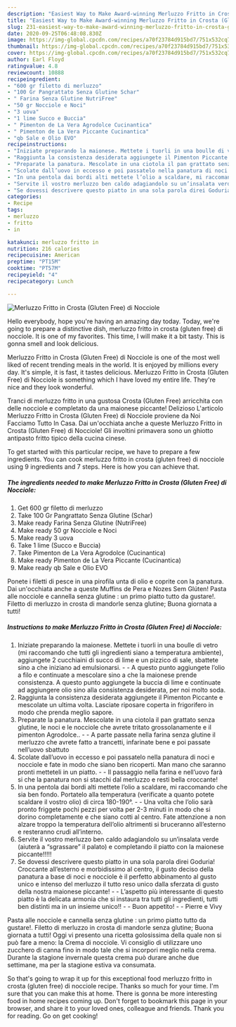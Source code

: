 ```yaml
---
description: "Easiest Way to Make Award-winning Merluzzo Fritto in Crosta (Gluten Free) di Nocciole"
title: "Easiest Way to Make Award-winning Merluzzo Fritto in Crosta (Gluten Free) di Nocciole"
slug: 231-easiest-way-to-make-award-winning-merluzzo-fritto-in-crosta-gluten-free-di-nocciole
date: 2020-09-25T06:48:08.830Z
image: https://img-global.cpcdn.com/recipes/a70f23784d915bd7/751x532cq70/merluzzo-fritto-in-crosta-gluten-free-di-nocciole-recipe-main-photo.jpg
thumbnail: https://img-global.cpcdn.com/recipes/a70f23784d915bd7/751x532cq70/merluzzo-fritto-in-crosta-gluten-free-di-nocciole-recipe-main-photo.jpg
cover: https://img-global.cpcdn.com/recipes/a70f23784d915bd7/751x532cq70/merluzzo-fritto-in-crosta-gluten-free-di-nocciole-recipe-main-photo.jpg
author: Earl Floyd
ratingvalue: 4.8
reviewcount: 10888
recipeingredient:
- "600 gr filetto di merluzzo"
- "100 Gr Pangrattato Senza Glutine Schar"
- " Farina Senza Glutine NutriFree"
- "50 gr Nocciole e Noci"
- "3 uova"
- "1 lime Succo e Buccia"
- " Pimenton de La Vera Agrodolce Cucinantica"
- " Pimenton de La Vera Piccante Cucinantica"
- "qb Sale e Olio EVO"
recipeinstructions:
- "Iniziate preparando la maionese. Mettete i tuorli in una boulle di vetro (mi raccomando che tutti gli ingredienti siano a temperatura ambiente), aggiungete 2 cucchiaini di succo di lime e un pizzico di sale, sbattete sino a che iniziano ad emulsionarsi.  A questo punto aggiungete l’olio a filo e continuate a mescolare sino a che la maionese prende consistenza. A questo punto aggiungete la buccia di lime e continuate ad aggiungere olio sino alla consistenza desiderata, per noi molto soda."
- "Raggiunta la consistenza desiderata aggiungete il Pimenton Piccante e mescolate un ultima volta. Lasciate riposare coperta in frigorifero in modo che prenda meglio sapore."
- "Preparate la panatura. Mescolate in una ciotola il pan grattato senza glutine, le noci e le nocciole che avrete tritato grossolanamente e il pimenton Agrodolce..  A parte passate nella farina senza glutine il merluzzo che avrete fatto a trancetti, infarinate bene e poi passate nell’uovo sbattuto"
- "Scolate dall’uovo in eccesso e poi passatelo nella panatura di noci e nocciole e fate in modo che siano ben ricoperti. Man mano che saranno pronti metteteli in un piatto.  Il passaggio nella farina e nell’uovo farà si che la panatura non si stacchi dal merluzzo e resti bella croccante!"
- "In una pentola dai bordi alti mettete l’olio a scaldare, mi raccomando che sia ben fondo. Portatelo alla temperatura (verificate a quanto potete scaldare il vostro olio) di circa 180-190°.  Una volta che l’olio sarà pronto friggete pochi pezzi per volta per 2-3 minuti in modo che si dorino completamente e che siano cotti al centro. Fate attenzione a non alzare troppo la temperatura dell’olio altrimenti si bruceranno all’esterno e resteranno crudi all’interno."
- "Servite il vostro merluzzo ben caldo adagiandolo su un’insalata verde (aiuterà a “sgrassare” il palato) e completando il piatto con la maionese piccante!!!!!"
- "Se dovessi descrivere questo piatto in una sola parola direi Goduria! Croccante all’esterno e morbidissimo al centro, il gusto deciso della panatura a base di noci e nocciole è il perfetto abbinamento al gusto unico e intenso del merluzzo il tutto reso unico dalla sferzata di gusto della nostra maionese piccante!  L’aspetto più interessante di questo piatto è la delicata armonia che si instaura tra tutti gli ingredienti, tutti ben distinti ma in un insieme unico!!  Buon appetito!  Pierre e Vivy"
categories:
- Recipe
tags:
- merluzzo
- fritto
- in

katakunci: merluzzo fritto in 
nutrition: 216 calories
recipecuisine: American
preptime: "PT15M"
cooktime: "PT57M"
recipeyield: "4"
recipecategory: Lunch

---
```



![Merluzzo Fritto in Crosta (Gluten Free) di Nocciole](https://img-global.cpcdn.com/recipes/a70f23784d915bd7/751x532cq70/merluzzo-fritto-in-crosta-gluten-free-di-nocciole-recipe-main-photo.jpg)

Hello everybody, hope you're having an amazing day today. Today, we're going to prepare a distinctive dish, merluzzo fritto in crosta (gluten free) di nocciole. It is one of my favorites. This time, I will make it a bit tasty. This is gonna smell and look delicious.

Merluzzo Fritto in Crosta (Gluten Free) di Nocciole is one of the most well liked of recent trending meals in the world. It is enjoyed by millions every day. It's simple, it is fast, it tastes delicious. Merluzzo Fritto in Crosta (Gluten Free) di Nocciole is something which I have loved my entire life. They're nice and they look wonderful.

Tranci di merluzzo fritto in una gustosa Crosta (Gluten Free) arricchita con delle nocciole e completato da una maionese piccante! Delizioso L&#39;articolo Merluzzo Fritto in Crosta (Gluten Free) di Nocciole proviene da Noi Facciamo Tutto In Casa. Dai un&#39;occhiata anche a queste Merluzzo Fritto in Crosta (Gluten Free) di Nocciole! Gli involtini primavera sono un ghiotto antipasto fritto tipico della cucina cinese.


To get started with this particular recipe, we have to prepare a few ingredients. You can cook merluzzo fritto in crosta (gluten free) di nocciole using 9 ingredients and 7 steps. Here is how you can achieve that.

<!--inarticleads1-->

##### The ingredients needed to make Merluzzo Fritto in Crosta (Gluten Free) di Nocciole:

1. Get 600 gr filetto di merluzzo
1. Take 100 Gr Pangrattato Senza Glutine (Schar)
1. Make ready  Farina Senza Glutine (NutriFree)
1. Make ready 50 gr Nocciole e Noci
1. Make ready 3 uova
1. Take 1 lime (Succo e Buccia)
1. Take  Pimenton de La Vera Agrodolce (Cucinantica)
1. Make ready  Pimenton de La Vera Piccante (Cucinantica)
1. Make ready qb Sale e Olio EVO


Ponete i filetti di pesce in una pirofila unta di olio e coprite con la panatura. Dai un&#39;occhiata anche a queste Muffins de Pera e Nozes Sem Glúten! Pasta alle nocciole e cannella senza glutine : un primo piatto tutto da gustare!. Filetto di merluzzo in crosta di mandorle senza glutine; Buona giornata a tutti! 

<!--inarticleads2-->

##### Instructions to make Merluzzo Fritto in Crosta (Gluten Free) di Nocciole:

1. Iniziate preparando la maionese. Mettete i tuorli in una boulle di vetro (mi raccomando che tutti gli ingredienti siano a temperatura ambiente), aggiungete 2 cucchiaini di succo di lime e un pizzico di sale, sbattete sino a che iniziano ad emulsionarsi. -  - A questo punto aggiungete l’olio a filo e continuate a mescolare sino a che la maionese prende consistenza. A questo punto aggiungete la buccia di lime e continuate ad aggiungere olio sino alla consistenza desiderata, per noi molto soda.
1. Raggiunta la consistenza desiderata aggiungete il Pimenton Piccante e mescolate un ultima volta. Lasciate riposare coperta in frigorifero in modo che prenda meglio sapore.
1. Preparate la panatura. Mescolate in una ciotola il pan grattato senza glutine, le noci e le nocciole che avrete tritato grossolanamente e il pimenton Agrodolce.. -  - A parte passate nella farina senza glutine il merluzzo che avrete fatto a trancetti, infarinate bene e poi passate nell’uovo sbattuto
1. Scolate dall’uovo in eccesso e poi passatelo nella panatura di noci e nocciole e fate in modo che siano ben ricoperti. Man mano che saranno pronti metteteli in un piatto. -  - Il passaggio nella farina e nell’uovo farà si che la panatura non si stacchi dal merluzzo e resti bella croccante!
1. In una pentola dai bordi alti mettete l’olio a scaldare, mi raccomando che sia ben fondo. Portatelo alla temperatura (verificate a quanto potete scaldare il vostro olio) di circa 180-190°. -  - Una volta che l’olio sarà pronto friggete pochi pezzi per volta per 2-3 minuti in modo che si dorino completamente e che siano cotti al centro. Fate attenzione a non alzare troppo la temperatura dell’olio altrimenti si bruceranno all’esterno e resteranno crudi all’interno.
1. Servite il vostro merluzzo ben caldo adagiandolo su un’insalata verde (aiuterà a “sgrassare” il palato) e completando il piatto con la maionese piccante!!!!!
1. Se dovessi descrivere questo piatto in una sola parola direi Goduria! Croccante all’esterno e morbidissimo al centro, il gusto deciso della panatura a base di noci e nocciole è il perfetto abbinamento al gusto unico e intenso del merluzzo il tutto reso unico dalla sferzata di gusto della nostra maionese piccante! -  - L’aspetto più interessante di questo piatto è la delicata armonia che si instaura tra tutti gli ingredienti, tutti ben distinti ma in un insieme unico!! -  - Buon appetito! -  - Pierre e Vivy


Pasta alle nocciole e cannella senza glutine : un primo piatto tutto da gustare!. Filetto di merluzzo in crosta di mandorle senza glutine; Buona giornata a tutti! Oggi vi presento una ricetta golosissima della quale non si può fare a meno: la Crema di nocciole. Vi consiglio di utilizzare uno zucchero di canna fino in modo tale che si incorpori meglio nella crema. Durante la stagione invernale questa crema può durare anche due settimane, ma per la stagione estiva va consumata. 

So that's going to wrap it up for this exceptional food merluzzo fritto in crosta (gluten free) di nocciole recipe. Thanks so much for your time. I'm sure that you can make this at home. There is gonna be more interesting food in home recipes coming up. Don't forget to bookmark this page in your browser, and share it to your loved ones, colleague and friends. Thank you for reading. Go on get cooking!
